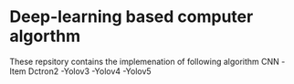 # Deep-learning based computer algorthm
These repsitory contains the implemenation of following algorithm
CNN
-Item Dctron2
-Yolov3
-Yolov4
-Yolov5

